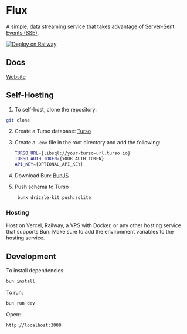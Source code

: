 # Flux
A simple, data streaming service that takes advantage of <a href="https://developer.mozilla.org/en-US/docs/Web/API/Server-sent_events" target="_blank">Server-Sent Events (SSE)</a>.

[![Deploy on Railway](https://railway.app/button.svg)](https://railway.app/template/_RXeq1?referralCode=OutMii)

## Docs
[Website](https://flux.vsahni.me/)

## Self-Hosting
1. To self-host, clone the repository:
```sh
git clone
```

2. Create a Turso database:
[Turso](https://turso.tech/)

3. Create a `.env` file in the root directory and add the following:
    ```sh
    TURSO_URL={libsql://your-turso-url.turso.io}
    TURSO_AUTH_TOKEN={YOUR_AUTH_TOKEN}
    API_KEY={OPTIONAL_API_KEY}
    ```

4. Download Bun:
[BunJS](https://bun.sh/)

5. Push schema to Turso
   ```sh
    bunx drizzle-kit push:sqlite
    ```


### Hosting
Host on Vercel, Railway, a VPS with Docker, or any other hosting service that supports Bun.
Make sure to add the environment variables to the hosting service.


## Development
To install dependencies:
```sh
bun install
```

To run:
```sh
bun run dev
```

Open:
```
http://localhost:3000
```
